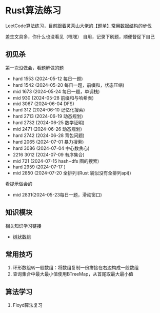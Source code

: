 # Rust算法练习
LeetCode算法练习，目前跟着灵茶山大佬的[【题单】常用数据结构](https://leetcode.cn/circle/discuss/mOr1u6/)的步伐

差生文具多，你什么也没看见（嘿嘿）
自用，记录下刷题，顺便督促下自己

## 初见杀

第一次没做会，看题解做的题
- hard 1553 (2024-05-12 每日一题)
- hard 1542 (2024-05-20 每日一题，前缀和，状态压缩)
- mid  1673 (2024-05-24 每日一题，单调栈)
- mid  930  (2024-05-28 前缀和与哈希表)
- mid  3067 (2024-06-04 DFS)
- hard 312  (2024-06-10 记忆化搜索)
- hard 2713 (2024-06-19 动态规划)
- hard 2732 (2024-06-25 数学证明)
- mid  2471 (2024-06-26 动态规划)
- hard 2742 (2024-06-28 背包问题)
- hard 2065 (2024-07-01 暴力搜索)
- hard 3086 (2024-07-04 中心数贪心)
- 2216 3012 (2024-07-09 有序集合)
- mid  721  (2024-07-15 hash+dfs 图的搜索)
- hard 2959 (2024-07-17 )
- mid  2850 (2024-07-20 全排列i(Rust 貌似没有全排列api))

看提示做会的
- mid  2831(2024-05-23每日一题，滑动窗口)

## 知识模块

相关知识学习链接

- [树状数组](https://leetcode.cn/problems/range-sum-query-mutable/solutions/2524481/dai-ni-fa-ming-shu-zhuang-shu-zu-fu-shu-lyfll/)

## 常用技巧
1. 环形数组转一般数组：将数组复制一份拼接在右边构成一般数组
2. 查询集合中最大最小值使用BTreeMap，从首尾取最大最小值

## 算法学习
1. Floyd算法复习